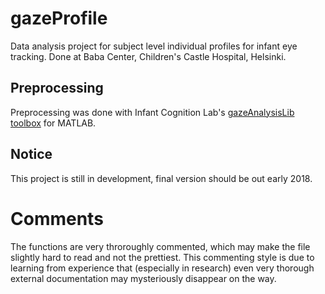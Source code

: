 # gazeProfile

Data analysis project for subject level individual profiles for infant eye tracking.
Done at Baba Center, Children's Castle Hospital, Helsinki.

## Preprocessing
Preprocessing was done with Infant Cognition Lab's [gazeAnalysisLib toolbox](http://www.uta.fi/med/icl/methods/gazeanalysislib.html) for MATLAB.

## Notice
This project is still in development, final version should be out early 2018.

# Comments
The functions are very throroughly commented, which may make the file slightly hard to read and not the prettiest. This commenting style is due to learning from experience that (especially in research) even very thorough external documentation may mysteriously disappear on the way.
